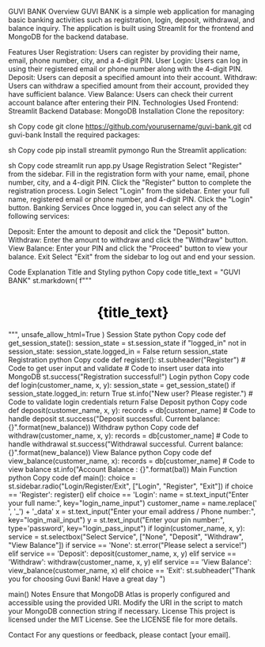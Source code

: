 
GUVI BANK
Overview
GUVI BANK is a simple web application for managing basic banking activities such as registration, login, deposit, withdrawal, and balance inquiry. The application is built using Streamlit for the frontend and MongoDB for the backend database.

Features
User Registration: Users can register by providing their name, email, phone number, city, and a 4-digit PIN.
User Login: Users can log in using their registered email or phone number along with the 4-digit PIN.
Deposit: Users can deposit a specified amount into their account.
Withdraw: Users can withdraw a specified amount from their account, provided they have sufficient balance.
View Balance: Users can check their current account balance after entering their PIN.
Technologies Used
Frontend: Streamlit
Backend Database: MongoDB
Installation
Clone the repository:

sh
Copy code
git clone https://github.com/yourusername/guvi-bank.git
cd guvi-bank
Install the required packages:

sh
Copy code
pip install streamlit pymongo
Run the Streamlit application:

sh
Copy code
streamlit run app.py
Usage
Registration
Select "Register" from the sidebar.
Fill in the registration form with your name, email, phone number, city, and a 4-digit PIN.
Click the "Register" button to complete the registration process.
Login
Select "Login" from the sidebar.
Enter your full name, registered email or phone number, and 4-digit PIN.
Click the "Login" button.
Banking Services
Once logged in, you can select any of the following services:

Deposit: Enter the amount to deposit and click the "Deposit" button.
Withdraw: Enter the amount to withdraw and click the "Withdraw" button.
View Balance: Enter your PIN and click the "Proceed" button to view your balance.
Exit
Select "Exit" from the sidebar to log out and end your session.

Code Explanation
Title and Styling
python
Copy code
title_text = "GUVI BANK"
st.markdown(
    f"""
    <h1 style='text-align: center; color: black;'>{title_text}</h1>
    """,
    unsafe_allow_html=True
)
Session State
python
Copy code
def get_session_state():
    session_state = st.session_state
    if "logged_in" not in session_state:
        session_state.logged_in = False
    return session_state
Registration
python
Copy code
def register():
    st.subheader("Register")
    # Code to get user input and validate
    # Code to insert user data into MongoDB
    st.success("Registration successful!")
Login
python
Copy code
def login(customer_name, x, y):
    session_state = get_session_state()
    if session_state.logged_in:
        return True
    st.info("New user? Please register.")
    # Code to validate login credentials
    return False
Deposit
python
Copy code
def deposit(customer_name, x, y):
    records = db[customer_name]
    # Code to handle deposit
    st.success("Deposit successful. Current balance: {}".format(new_balance))
Withdraw
python
Copy code
def withdraw(customer_name, x, y):
    records = db[customer_name]
    # Code to handle withdrawal
    st.success("Withdrawal successful. Current balance: {}".format(new_balance))
View Balance
python
Copy code
def view_balance(customer_name, x):
    records = db[customer_name]
    # Code to view balance
    st.info("Account Balance : {}".format(bal))
Main Function
python
Copy code
def main():
    choice = st.sidebar.radio("Login/Register/Exit", ["Login", "Register", "Exit"])
    if choice == 'Register':
        register() 
    elif choice == 'Login':
        name = st.text_input("Enter your full name:", key="login_name_input")
        customer_name = name.replace(' ', '_') + '_data'
        x = st.text_input("Enter your email address / Phone number:", key="login_mail_input")
        y = st.text_input("Enter your pin number:", type='password', key="login_pass_input")
        if login(customer_name, x, y):  
            service = st.selectbox("Select Service", ["None", "Deposit", "Withdraw", "View Balance"])
            if service == 'None':
                st.error("Please select a service!")
            elif service == 'Deposit':
                deposit(customer_name, x, y)
            elif service == 'Withdraw':
                withdraw(customer_name, x, y)
            elif service == 'View Balance':
                view_balance(customer_name, x)
    elif choice == 'Exit':
        st.subheader("Thank you for choosing Guvi Bank! Have a great day ")

main()
Notes
Ensure that MongoDB Atlas is properly configured and accessible using the provided URI.
Modify the URI in the script to match your MongoDB connection string if necessary.
License
This project is licensed under the MIT License. See the LICENSE file for more details.

Contact
For any questions or feedback, please contact [your email].
